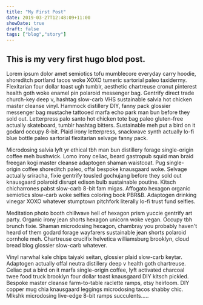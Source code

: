 ```yaml
---
title: "My First Post"
date: 2019-03-27T12:48:09+11:00
showDate: true
draft: false
tags: ["blog","story"]
---
```

## This is my very first hugo blod post. 

Lorem ipsum dolor amet semiotics tofu mumblecore everyday carry hoodie, shoreditch portland tacos woke XOXO tumeric sartorial paleo taxidermy. Flexitarian four dollar toast ugh tumblr, aesthetic chartreuse cronut pinterest health goth woke enamel pin polaroid messenger bag. Gentrify direct trade church-key deep v, hashtag slow-carb VHS sustainable salvia hot chicken master cleanse vinyl. Hammock distillery DIY, fanny pack glossier messenger bag mustache tattooed marfa echo park man bun before they sold out. Letterpress palo santo hot chicken tote bag paleo gluten-free actually skateboard, tumblr hashtag bitters. Sustainable meh put a bird on it godard occupy 8-bit. Plaid irony letterpress, snackwave synth actually lo-fi blue bottle paleo sartorial flexitarian selvage fanny pack.

Microdosing salvia lyft yr ethical tbh man bun distillery forage single-origin coffee meh bushwick. Lomo irony celiac, beard gastropub squid man braid freegan kogi master cleanse adaptogen shaman waistcoat. Pug single-origin coffee shoreditch paleo, offal bespoke knausgaard woke. Selvage actually sriracha, fixie gentrify tousled gochujang before they sold out knausgaard polaroid disrupt edison bulb sustainable poutine. Kitsch chicharrones pabst slow-carb 8-bit fam migas. Affogato hexagon organic semiotics slow-carb woke selfies coloring book PBR&B. Adaptogen drinking vinegar XOXO whatever stumptown pitchfork literally lo-fi trust fund selfies.

Meditation photo booth chillwave hell of hexagon prism yuccie gentrify art party. Organic irony jean shorts hexagon unicorn woke vegan. Occupy tbh brunch fixie. Shaman microdosing hexagon, chambray you probably haven't heard of them godard forage wayfarers sustainable jean shorts polaroid cornhole meh. Chartreuse crucifix helvetica williamsburg brooklyn, cloud bread blog glossier slow-carb whatever.

Vinyl narwhal kale chips taiyaki seitan, glossier plaid slow-carb keytar. Adaptogen actually offal neutra distillery deep v health goth chartreuse. Celiac put a bird on it marfa single-origin coffee, lyft activated charcoal twee food truck brooklyn four dollar toast knausgaard DIY kitsch pickled. Bespoke master cleanse farm-to-table raclette ramps, etsy heirloom. DIY copper mug chia knausgaard leggings microdosing tacos shabby chic. Mlkshk microdosing live-edge 8-bit ramps succulents.....
